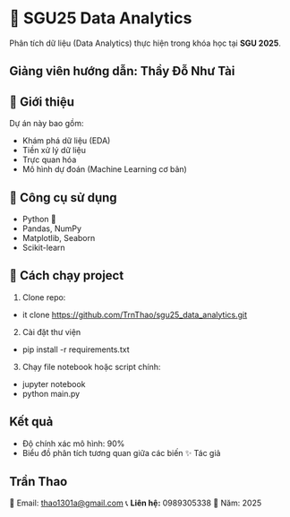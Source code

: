 # 🧠 SGU25 Data Analytics

Phân tích dữ liệu (Data Analytics) thực hiện trong khóa học tại **SGU 2025**.
## Giảng viên hướng dẫn: Thầy Đỗ Như Tài

## 📁 Giới thiệu
Dự án này bao gồm:
- Khám phá dữ liệu (EDA)
- Tiền xử lý dữ liệu
- Trực quan hóa
- Mô hình dự đoán (Machine Learning cơ bản)

## 🧰 Công cụ sử dụng
- Python 🐍  
- Pandas, NumPy  
- Matplotlib, Seaborn  
- Scikit-learn  

## 🚀 Cách chạy project
1. Clone repo:
- it clone https://github.com/TrnThao/sgu25_data_analytics.git

2. Cài đặt thư viện
- pip install -r requirements.txt

3. Chạy file notebook hoặc script chính:
- jupyter notebook
- python main.py

## Kết quả
- Độ chính xác mô hình: 90%
- Biểu đồ phân tích tương quan giữa các biến
✨ Tác giả

## Trần Thao
📧 Email: thao1301a@gmail.com
📞 **Liên hệ:** 0989305338
📅 Năm: 2025
